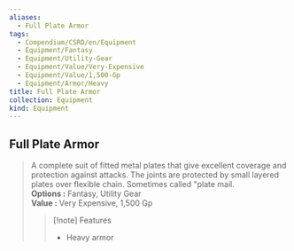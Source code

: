 ```yaml
---
aliases:
  - Full Plate Armor
tags:
  - Compendium/CSRD/en/Equipment
  - Equipment/Fantasy
  - Equipment/Utility-Gear
  - Equipment/Value/Very-Expensive
  - Equipment/Value/1,500-Gp
  - Equipment/Armor/Heavy
title: Full Plate Armor
collection: Equipment
kind: Equipment
---
```

## Full Plate Armor  
  
>A complete suit of fitted metal plates that give excellent coverage and protection against attacks. The joints are protected by small layered plates over flexible chain. Sometimes called "plate mail.  
> **Options :** Fantasy, Utility Gear  
> **Value :** Very Expensive, 1,500 Gp  
>>[!note] Features  
>> - Heavy armor